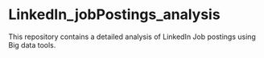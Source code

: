 # LinkedIn_jobPostings_analysis
This repository contains a detailed analysis of LinkedIn Job postings using Big data tools.
